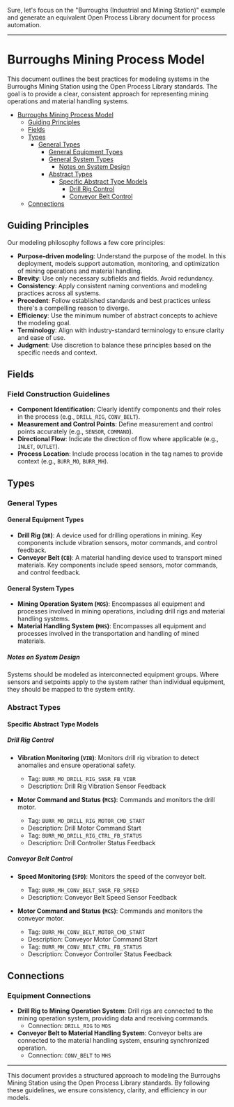 Sure, let's focus on the "Burroughs (Industrial and Mining Station)" example and generate an equivalent Open Process Library document for process automation.

---

# Burroughs Mining Process Model

This document outlines the best practices for modeling systems in the Burroughs Mining Station using the Open Process Library standards. The goal is to provide a clear, consistent approach for representing mining operations and material handling systems.

- [Burroughs Mining Process Model](#burroughs-mining-process-model)
  * [Guiding Principles](#guiding-principles)
  * [Fields](#fields)
  * [Types](#types)
    + [General Types](#general-types)
      - [General Equipment Types](#general-equipment-types)
      - [General System Types](#general-system-types)
        * [Notes on System Design](#notes-on-system-design)
      - [Abstract Types](#abstract-types)
        * [Specific Abstract Type Models](#specific-abstract-type-models)
          + [Drill Rig Control](#drill-rig-control)
          + [Conveyor Belt Control](#conveyor-belt-control)
  * [Connections](#connections)

## Guiding Principles

Our modeling philosophy follows a few core principles:

* **Purpose-driven modeling**: Understand the purpose of the model. In this deployment, models support automation, monitoring, and optimization of mining operations and material handling.
* **Brevity**: Use only necessary subfields and fields. Avoid redundancy.
* **Consistency**: Apply consistent naming conventions and modeling practices across all systems.
* **Precedent**: Follow established standards and best practices unless there's a compelling reason to diverge.
* **Efficiency**: Use the minimum number of abstract concepts to achieve the modeling goal.
* **Terminology**: Align with industry-standard terminology to ensure clarity and ease of use.
* **Judgment**: Use discretion to balance these principles based on the specific needs and context.

## Fields

### Field Construction Guidelines

- **Component Identification**: Clearly identify components and their roles in the process (e.g., `DRILL_RIG`, `CONV_BELT`).
- **Measurement and Control Points**: Define measurement and control points accurately (e.g., `SENSOR`, `COMMAND`).
- **Directional Flow**: Indicate the direction of flow where applicable (e.g., `INLET`, `OUTLET`).
- **Process Location**: Include process location in the tag names to provide context (e.g., `BURR_MO`, `BURR_MH`).

## Types

### General Types

#### General Equipment Types

- **Drill Rig (`DR`)**: A device used for drilling operations in mining. Key components include vibration sensors, motor commands, and control feedback.
- **Conveyor Belt (`CB`)**: A material handling device used to transport mined materials. Key components include speed sensors, motor commands, and control feedback.

#### General System Types

- **Mining Operation System (`MOS`)**: Encompasses all equipment and processes involved in mining operations, including drill rigs and material handling systems.
- **Material Handling System (`MHS`)**: Encompasses all equipment and processes involved in the transportation and handling of mined materials.

##### Notes on System Design

Systems should be modeled as interconnected equipment groups. Where sensors and setpoints apply to the system rather than individual equipment, they should be mapped to the system entity.

### Abstract Types

#### Specific Abstract Type Models

##### Drill Rig Control

- **Vibration Monitoring (`VIB`)**: Monitors drill rig vibration to detect anomalies and ensure operational safety.
  - Tag: `BURR_MO_DRILL_RIG_SNSR_FB_VIBR`
  - Description: Drill Rig Vibration Sensor Feedback

- **Motor Command and Status (`MCS`)**: Commands and monitors the drill motor.
  - Tag: `BURR_MO_DRILL_RIG_MOTOR_CMD_START`
  - Description: Drill Motor Command Start
  - Tag: `BURR_MO_DRILL_RIG_CTRL_FB_STATUS`
  - Description: Drill Controller Status Feedback

##### Conveyor Belt Control

- **Speed Monitoring (`SPD`)**: Monitors the speed of the conveyor belt.
  - Tag: `BURR_MH_CONV_BELT_SNSR_FB_SPEED`
  - Description: Conveyor Belt Speed Sensor Feedback

- **Motor Command and Status (`MCS`)**: Commands and monitors the conveyor motor.
  - Tag: `BURR_MH_CONV_BELT_MOTOR_CMD_START`
  - Description: Conveyor Motor Command Start
  - Tag: `BURR_MH_CONV_BELT_CTRL_FB_STATUS`
  - Description: Conveyor Controller Status Feedback

## Connections

### Equipment Connections

- **Drill Rig to Mining Operation System**: Drill rigs are connected to the mining operation system, providing data and receiving commands.
  - Connection: `DRILL_RIG` to `MOS`
- **Conveyor Belt to Material Handling System**: Conveyor belts are connected to the material handling system, ensuring synchronized operation.
  - Connection: `CONV_BELT` to `MHS`

---

This document provides a structured approach to modeling the Burroughs Mining Station using the Open Process Library standards. By following these guidelines, we ensure consistency, clarity, and efficiency in our models.